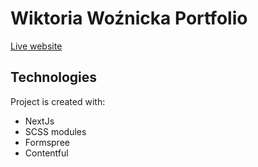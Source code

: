 # Wiktoria Woźnicka Portfolio 

[Live website](https://tattoo-iota.vercel.app)
## Technologies
Project is created with:
* NextJs
* SCSS modules
* Formspree
* Contentful


